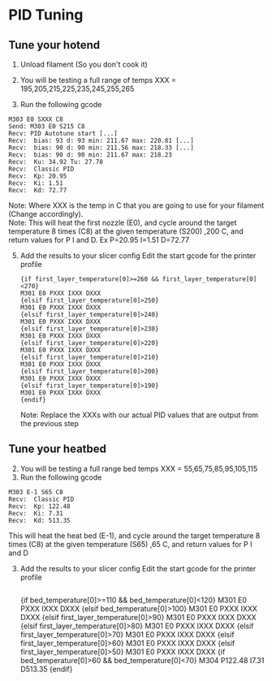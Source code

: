 # PID Tuning
## Tune your hotend  
1. Unload filament (So you don't cook it)
2. You will be testing a full range of temps
   XXX = 195,205,215,225,235,245,255,265
   
4. Run the following gcode
```
M303 E0 SXXX C8
Send: M303 E0 S215 C8
Recv: PID Autotune start [...]
Recv:  bias: 93 d: 93 min: 211.67 max: 220.81 [...]
Recv:  bias: 90 d: 90 min: 211.56 max: 218.33 [...]
Recv:  bias: 90 d: 90 min: 211.67 max: 218.23
Recv:  Ku: 34.92 Tu: 27.78
Recv:  Classic PID
Recv:  Kp: 20.95
Recv:  Ki: 1.51
Recv:  Kd: 72.77
```
Note: Where XXX is the temp in C that you are going to use for your filament (Change accordingly).   
Note: This will heat the first nozzle (E0), and cycle around the target temperature 8 times (C8) at the given temperature (S200) ,200 C, and return values for P I and D.  Ex P=20.95 I=1.51 D=72.77
  
5. Add the results to your slicer config
Edit the start gcode for the printer profile
    ```
    {if first_layer_temperature[0]>=260 && first_layer_temperature[0]<270}
    M301 E0 PXXX IXXX DXXX
    {elsif first_layer_temperature[0]>250}
    M301 E0 PXXX IXXX DXXX
    {elsif first_layer_temperature[0]>240}
    M301 E0 PXXX IXXX DXXX
    {elsif first_layer_temperature[0]>230}
    M301 E0 PXXX IXXX DXXX
    {elsif first_layer_temperature[0]>220}
    M301 E0 PXXX IXXX DXXX
    {elsif first_layer_temperature[0]>210}
    M301 E0 PXXX IXXX DXXX
    {elsif first_layer_temperature[0]>200}
    M301 E0 PXXX IXXX DXXX
    {elsif first_layer_temperature[0]>190}
    M301 E0 PXXX IXXX DXXX
    {endif}
    ```
    Note: Replace the XXXs with our actual PID values that are output from the previous step
## Tune your heatbed  

2. You will be testing a full range bed temps
   XXX = 55,65,75,85,95,105,115
1. Run the following gcode
```
M303 E-1 S65 C8
Recv:  Classic PID
Recv:  Kp: 122.48
Recv:  Ki: 7.31
Recv:  Kd: 513.35
```
 This will heat the heat bed (E-1), and cycle around the target temperature 8 times (C8) at the given temperature (S65) ,65 C, and return values for P I and D
  
 3. Add the results to your slicer config
Edit the start gcode for the printer profile
    ```
    ```
    {if bed_temperature[0]>=110 && bed_temperature[0]<120}
    M301 E0 PXXX IXXX DXXX
    {elsif bed_temperature[0]>100}
    M301 E0 PXXX IXXX DXXX
    {elsif first_layer_temperature[0]>90}
    M301 E0 PXXX IXXX DXXX
    {elsif first_layer_temperature[0]>80}
    M301 E0 PXXX IXXX DXXX
    {elsif first_layer_temperature[0]>70}
    M301 E0 PXXX IXXX DXXX
    {elsif first_layer_temperature[0]>60}
    M301 E0 PXXX IXXX DXXX
    {elsif first_layer_temperature[0]>50}
    M301 E0 PXXX IXXX DXXX
    {if bed_temperature[0]>60 && bed_temperature[0]<70}
    M304 P122.48 I7.31 D513.35
    {endif}
    ``` 
<!--stackedit_data:
eyJoaXN0b3J5IjpbMTM5ODMxMTkwOSwxMDEzNTgyMzYzLC00MD
QyNTU1NTQsOTk2NjY2OTU4LC0xNzU4MzI0MzcxLDc5NjY0MzUx
MiwtNjYwMTI1NTc3LDE2MzA0ODMxOTEsNjM2NzE0MDE5LC0xMz
A4Mjk3MDE0XX0=
-->